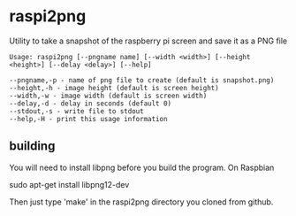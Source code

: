 raspi2png
=========

Utility to take a snapshot of the raspberry pi screen and save it as a PNG file

    Usage: raspi2png [--pngname name] [--width <width>] [--height <height>] [--delay <delay>] [--help]

    --pngname,-p - name of png file to create (default is snapshot.png)
    --height,-h - image height (default is screen height)
    --width,-w - image width (default is screen width)
    --delay,-d - delay in seconds (default 0)
	--stdout,-s - write file to stdout
    --help,-H - print this usage information

building
--------

You will need to install libpng before you build the program. On Raspbian

sudo apt-get install libpng12-dev

Then just type 'make' in the raspi2png directory you cloned from github.
